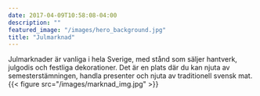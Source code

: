 ```yaml
---
date: 2017-04-09T10:58:08-04:00
description: ""
featured_image: "/images/hero_background.jpg"
title: "Julmarknad"
---
```

<style>
  body {
    background-image: url('/images/hero_background.jpg');
    background-size: cover;
  }
</style>
Julmarknader är vanliga i hela Sverige, med stånd som säljer hantverk, julgodis och festliga dekorationer. Det är en plats där du kan njuta av semesterstämningen, handla presenter och njuta av traditionell svensk mat.
{{< figure src="/images/marknad_img.jpg" >}}